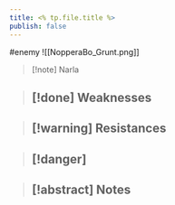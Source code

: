 ```yaml
---
title: <% tp.file.title %>
publish: false
---
```

#enemy 
![[NopperaBo_Grunt.png]]
> [!note] Narla
> <span style="font-family: 'Lucida Handwriting'; font-optical-sizing: auto; font-style: normal; word-break: break-word;"><span/>

> [!done] Weaknesses
> - 

> [!warning] Resistances
> - 

> [!danger]
> - 

> [!abstract] Notes
> - 